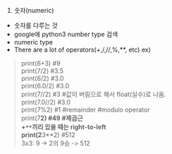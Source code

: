 1. 숫자(numeric) 
+ 숫자를 다루는 것 
+ google에 python3 number type 검색
+ numeric type <br>
+ There are a lot of operators(+,/,//,%,**, etc)
ex) <br>
> print(6+3) #9 <br>
> print(7/2) #3.5 <br>
> print(6/2) #3.0 <br>
> print(6.0/2) #3.0 <br>
> print(7//2) #3 #값이 버림으로 해서 float(실수)로 나옴. <br>
> print(7.0//2) #3.0 <br>
> print(7%2) #1 #remainder #modulo operator <br>
> print(7**2) #49 #제곱근 <br>
+`**`끼리 있을 때는 **right-to-left** <br>
> print(2**3**2) #512 <br>
> 3x3: 9 -> 2의 9승 -> 512
